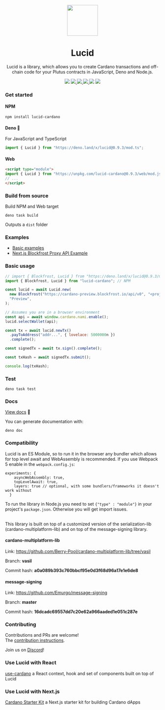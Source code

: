<p align="center">
  <img width="100px" src="./logo/lucid.svg" align="center"/>
  <h1 align="center">Lucid</h1>
  <p align="center">Lucid is a library, which allows you to create Cardano transactions and off-chain code for your Plutus contracts in JavaScript, Deno and Node.js.</p>

<p align="center">
    <img src="https://img.shields.io/github/commit-activity/m/berry-pool/lucid?style=for-the-badge" />
    <a href="https://www.npmjs.com/package/lucid-cardano">
      <img src="https://img.shields.io/npm/v/lucid-cardano?style=for-the-badge" />
    </a>
     <a href="https://doc.deno.land/https://deno.land/x/lucid/mod.ts">
      <img src="https://img.shields.io/readthedocs/cardano-lucid?style=for-the-badge" />
    </a>
    <a href="https://www.npmjs.com/package/lucid-cardano">
      <img src="https://img.shields.io/npm/dw/lucid-cardano?style=for-the-badge" />
    </a>
    <img src="https://img.shields.io/npm/l/lucid-cardano?style=for-the-badge" />
    <a href="https://twitter.com/spacebudzNFT">
      <img src="https://img.shields.io/twitter/follow/spacebudzNFT?style=for-the-badge&logo=twitter" />
    </a>
  </p>

</p>

### Get started

#### NPM

```
npm install lucid-cardano
```

#### Deno 🦕

For JavaScript and TypeScript

```js
import { Lucid } from "https://deno.land/x/lucid@0.9.3/mod.ts";
```

#### Web

```html
<script type="module">
import { Lucid } from "https://unpkg.com/lucid-cardano@0.9.3/web/mod.js"
// ...
</script>
```

### 

### Build from source

Build NPM and Web target

```
deno task build
```

Outputs a `dist` folder

### Examples

- [Basic examples](./src/examples/)
- [Next.js Blockfrost Proxy API Example](https://github.com/GGAlanSmithee/cardano-lucid-blockfrost-proxy-example)

### Basic usage

```js
// import { Blockfrost, Lucid } from "https://deno.land/x/lucid@0.9.3/mod.ts"; Deno
import { Blockfrost, Lucid } from "lucid-cardano"; // NPM

const lucid = await Lucid.new(
  new Blockfrost("https://cardano-preview.blockfrost.io/api/v0", "<projectId>"),
  "Preview",
);

// Assumes you are in a browser environment
const api = await window.cardano.nami.enable();
lucid.selectWallet(api);

const tx = await lucid.newTx()
  .payToAddress("addr...", { lovelace: 5000000n })
  .complete();

const signedTx = await tx.sign().complete();

const txHash = await signedTx.submit();

console.log(txHash);
```

### Test

```
deno task test
```

### Docs

[View docs](https://doc.deno.land/https://deno.land/x/lucid/mod.ts) 📖

You can generate documentation with:

```
deno doc
```

### Compatibility

Lucid is an ES Module, so to run it in the browser any bundler which allows for
top level await and WebAssembly is recommended. If you use Webpack 5 enable in
the `webpack.config.js`:

```
experiments: {
    asyncWebAssembly: true,
    topLevelAwait: true,
    layers: true // optional, with some bundlers/frameworks it doesn't work without
  }
```

To run the library in Node.js you need to set `{"type" : "module"}` in your
project's `package.json`. Otherwise you will get import issues.

<br />
This library is built on top of a customized version of the serialization-lib (cardano-multiplatform-lib) and on top of the message-signing library.

#### cardano-multiplatform-lib

Link: https://github.com/Berry-Pool/cardano-multiplatform-lib/tree/vasil

Branch: **vasil**

Commit hash: **a0a089b393c760bbcf95e0d3f68d96a17e1e6de8**

#### message-signing

Link: https://github.com/Emurgo/message-signing

Branch: **master**

Commit hash: **16dcadc69557dd7c20e62a966aaded1e051c287e**

### Contributing

Contributions and PRs are welcome!\
The [contribution instructions](./CONTRIBUTING.md).

Join us on [Discord](https://discord.gg/82MWs63Tdm)!

### Use Lucid with React

[use-cardano](https://use-cardano.alangaming.com/) a React context, hook and set
of components built on top of Lucid

### Use Lucid with Next.js

[Cardano Starter Kit](https://cardano-starter-kit.alangaming.com/) a Next.js
starter kit for building Cardano dApps
